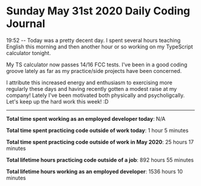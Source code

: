 # Sunday May 31st 2020 Daily Coding Journal

19:52 -- Today was a pretty decent day. I spent several hours teaching English this morning and then another hour or so working on my TypeScript calculator tonight.

My TS calculator now passes 14/16 FCC tests. I've been in a good coding groove lately as far as my practice/side projects have been concerned.

I attribute this increased energy and enthusiasm to exercising more regularly these days and having recently gotten a modest raise at my company! Lately I've been motivated both physically and psycholigcally. Let's keep up the hard work this week! :D

---

**Total time spent working as an employed developer today**: N/A

**Total time spent practicing code outside of work today**: 1 hour 5 minutes

**Total time spent practicing code outside of work in May 2020**: 25 hours 17 minutes

**Total lifetime hours practicing code outside of a job**: 892 hours 55 minutes

**Total lifetime hours working as an employed developer**: 1536 hours 10 minutes
